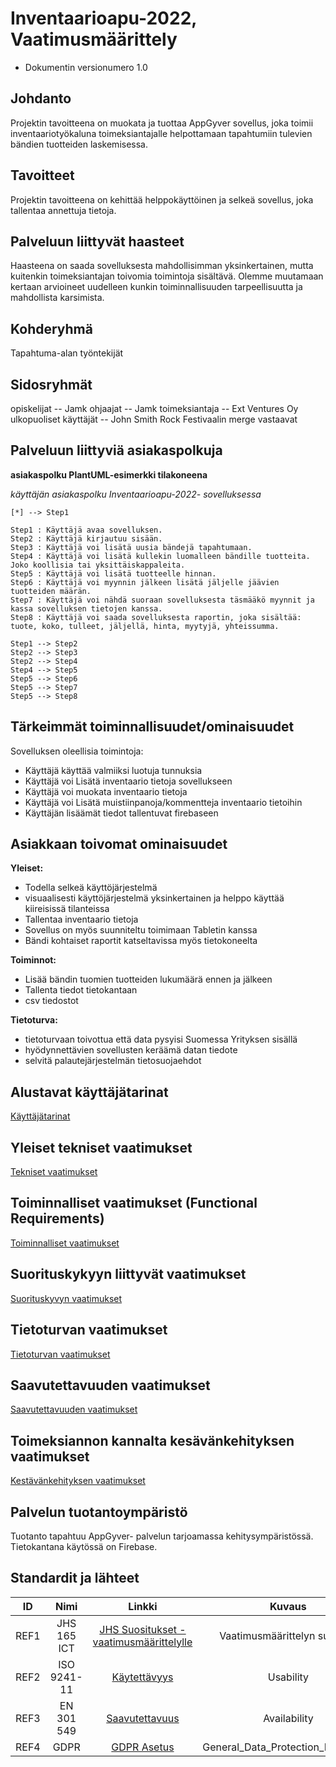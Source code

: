 # Inventaarioapu-2022, Vaatimusmäärittely

* Dokumentin versionumero 1.0

## Johdanto


Projektin tavoitteena on muokata ja tuottaa AppGyver sovellus, joka toimii inventaariotyökaluna toimeksiantajalle helpottamaan tapahtumiin tulevien bändien tuotteiden laskemisessa.

## Tavoitteet 

Projektin tavoitteena on kehittää helppokäyttöinen ja selkeä sovellus, joka tallentaa annettuja tietoja.

## Palveluun liittyvät haasteet

Haasteena on saada sovelluksesta mahdollisimman yksinkertainen, mutta kuitenkin toimeksiantajan toivomia toimintoja sisältävä. Olemme muutamaan kertaan arvioineet uudelleen kunkin toiminnallisuuden tarpeellisuutta ja mahdollista karsimista. 

## Kohderyhmä

Tapahtuma-alan työntekijät

## Sidosryhmät

opiskelijat -- Jamk
ohjaajat -- Jamk
toimeksiantaja -- Ext Ventures Oy
ulkopuoliset käyttäjät -- John Smith Rock Festivaalin merge vastaavat


## Palveluun liittyviä asiakaspolkuja

**asiakaspolku PlantUML-esimerkki tilakoneena**

*käyttäjän asiakaspolku Inventaarioapu-2022- sovelluksessa*

```plantuml
[*] --> Step1

Step1 : Käyttäjä avaa sovelluksen. 
Step2 : Käyttäjä kirjautuu sisään.
Step3 : Käyttäjä voi lisätä uusia bändejä tapahtumaan.
Step4 : Käyttäjä voi lisätä kullekin luomalleen bändille tuotteita. Joko koollisia tai yksittäiskappaleita.
Step5 : Käyttäjä voi lisätä tuotteelle hinnan.
Step6 : Käyttäjä voi myynnin jälkeen lisätä jäljelle jäävien tuotteiden määrän.
Step7 : Käyttäjä voi nähdä suoraan sovelluksesta täsmääkö myynnit ja kassa sovelluksen tietojen kanssa.
Step8 : Käyttäjä voi saada sovelluksesta raportin, joka sisältää: tuote, koko, tulleet, jäljellä, hinta, myytyjä, yhteissumma.

Step1 --> Step2
Step2 --> Step3
Step2 --> Step4
Step4 --> Step5
Step5 --> Step6
Step5 --> Step7
Step5 --> Step8
```


## Tärkeimmät toiminnallisuudet/ominaisuudet

Sovelluksen oleellisia toimintoja:

* Käyttäjä käyttää valmiiksi luotuja tunnuksia 
* Käyttäjä voi Lisätä inventaario tietoja sovellukseen
* Käyttäjä voi muokata inventaario tietoja
* Käyttäjä voi Lisätä muistiinpanoja/kommentteja inventaario tietoihin
* Käyttäjän lisäämät tiedot tallentuvat firebaseen



## Asiakkaan toivomat ominaisuudet

**Yleiset:**

- Todella selkeä käyttöjärjestelmä
- visuaalisesti käyttöjärjestelmä yksinkertainen ja helppo käyttää kiireisissä tilanteissa
- Tallentaa inventaario tietoja
- Sovellus on myös suunniteltu toimimaan Tabletin kanssa
- Bändi kohtaiset raportit katseltavissa myös tietokoneelta

**Toiminnot:**

- Lisää bändin tuomien tuotteiden lukumäärä ennen ja jälkeen
- Tallenta tiedot tietokantaan
- csv tiedostot

**Tietoturva:**

- tietoturvaan toivottua että data pysyisi Suomessa Yrityksen sisällä
- hyödynnettävien sovellusten keräämä datan tiedote
- selvitä palautejärjestelmän tietosuojaehdot


## Alustavat käyttäjätarinat

[Käyttäjätarinat](vaatimukset/käyttäjätarinat.md)

## Yleiset tekniset vaatimukset

[Tekniset vaatimukset](vaatimukset/tekniset_vaatimukset.md)

## Toiminnalliset vaatimukset (Functional Requirements)

[Toiminnalliset vaatimukset](vaatimukset/toiminnalliset_vaatimukset.md)

## Suorituskykyyn liittyvät vaatimukset

[Suorituskyvyn vaatimukset](vaatimukset/suorituskyvyn_vaatimukset.md)

## Tietoturvan vaatimukset

[Tietoturvan vaatimukset](vaatimukset/tietoturvan_vaatimukset.md)

## Saavutettavuuden vaatimukset

[Saavutettavuuden vaatimukset](vaatimukset/saavutettavuuden_vaatimukset.md)

## Toimeksiannon kannalta kesävänkehityksen vaatimukset

[Kestävänkehityksen vaatimukset](vaatimukset/kestavakehitys_vaatimukset.md)

## Palvelun tuotantoympäristö

Tuotanto tapahtuu AppGyver- palvelun tarjoamassa kehitysympäristössä. Tietokantana käytössä on Firebase.

## Standardit ja lähteet

| ID | Nimi | Linkki | Kuvaus |  
|:-:|:-:|:-:|:-:|
| REF1 | JHS 165 ICT | [JHS Suositukset - vaatimusmäärittelylle](http://www.jhs-suositukset.fi/c/document_library/get_file?uuid=b8118ad7-8ee4-459a-a12b-f56655e4ab9d&groupId=14) | Vaatimusmäärittelyn suositus |
| REF2 | ISO 9241-11  | [Käytettävyys](https://fi.wikipedia.org/wiki/K%C3%A4ytett%C3%A4vyys)  | Usability | 
| REF3 |  EN 301 549 | [Saavutettavuus](https://fi.wikipedia.org/wiki/Saavutettavuus) | Availability |
| REF4 |  GDPR | [GDPR Asetus](https://europa.eu/youreurope/business/dealing-with-customers/data-protection/data-protection-gdpr/index_fi.htm) | General_Data_Protection_Regulation |
